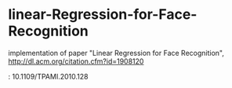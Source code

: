 # linear-Regression-for-Face-Recognition
implementation of paper "Linear Regression for Face Recognition", http://dl.acm.org/citation.cfm?id=1908120

: 10.1109/TPAMI.2010.128
